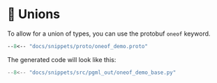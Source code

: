 # 🧅 Unions

To allow for a union of types, you can use the protobuf `oneof` keyword.

```proto hl_lines="34-37"
--8<-- "docs/snippets/proto/oneof_demo.proto"
```

The generated code will look like this:

```python { hl_lines="42" .generated-code }
--8<-- "docs/snippets/src/pgml_out/oneof_demo_base.py"
```
